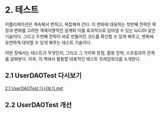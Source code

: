 # 2. 테스트

어플리케이션은 계속해서 변하고, 복잡해져 간다.
이 변화에 대응하는 첫번째 전략은 확장과 변화를 고려한 객체지향적인 설계와 이를 효과적으로 담아낼 수 있는 IoC/DI 같은 기술이다. 
그리고 두번째 전략이 바로 만들어진 코드를 확신할 수 있게 해주고, 변화에 유연하게 대처할 수 있게 해주는 테스트 기술이다.

이번 장에서는 테스트가 무엇인지, 그리고 그 가치와 장점, 활용 전략, 스프링과의 관계를 살펴본다. 이후, 이 책에서 활용할 대표적인 테스트 프레임워크를 소개한다.

## 2.1 UserDAOTest 다시보기

[2.1 UserDAOTest 다시보기.md](https://github.com/zangsu/study-note/blob/main/BE/Spring/%ED%86%A0%EB%B9%84%EC%9D%98%20%EC%8A%A4%ED%94%84%EB%A7%81%203.1/Vol.1/CH2%20-%20%ED%85%8C%EC%8A%A4%ED%8A%B8/2.1%20UserDAOTest%20%EB%8B%A4%EC%8B%9C%EB%B3%B4%EA%B8%B0.md)

## 2.2 UserDAOTest 개선
